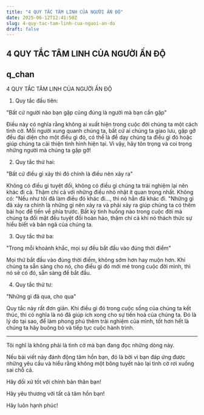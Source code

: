 ```yaml
---
title: "4 QUY TẮC TÂM LINH CỦA NGƯỜI ẤN ĐỘ"
date: 2025-06-12T12:41:50Z
slug: 4-quy-tac-tam-linh-cua-nguoi-an-do
draft: false
---
```


## 4 QUY TẮC TÂM LINH CỦA NGƯỜI ẤN ĐỘ

## q_chan

4 QUY TẮC TÂM LINH CỦA NGƯỜI ẤN ĐỘ
 
 
 
1. Quy tắc đầu tiên:
 
"Bất cứ người nào bạn gặp cũng đúng là người mà bạn cần gặp"
 
Điều này có nghĩa rằng không ai xuất hiện trong cuộc đời chúng ta một cách tình cờ. Mỗi người xung quanh chúng ta, bất cứ ai chúng ta giao lưu, gặp gỡ đều đại diện cho một điều gì đó, có thể là để dạy chúng ta điều gì đó hoặc giúp chúng ta cải thiện tình hình hiện tại. Vì vậy, hãy tôn trọng và coi trọng những người mà chúng ta gặp gỡ!
 
 
2. Quy tắc thứ hai: 
 
"Bất cứ điều gì xảy thì đó chính là điều nên xảy ra"
 
Không có điều gì tuyệt đối, không có điều gì chúng ta trải nghiệm lại nên khác đi cả. Thậm chí cả với những điều nhỏ nhặt ít quan trọng nhất. Không có: "Nếu như tôi đã làm điều đó khác đi..., thì nó hẳn đã khác đi. "Những gì đã xảy ra chính là những gì nên xảy ra và phải xảy ra giúp chúng ta có thêm bài học để tiến về phía trước. Bất kỳ tình huống nào trong cuộc đời mà chúng ta đối mặt đều tuyệt đối hoàn hảo, thậm chí cả khi nó thách thức sự hiểu biết và bản ngã của chúng ta.
 
 
3. Quy tắc thứ ba:
 
 
"Trong mỗi khoảnh khắc, mọi sự đều bắt đầu vào đúng thời điểm"
 
Mọi thứ bắt đầu vào đúng thời điểm, không sớm hơn hay muộn hơn. Khi chúng ta sẵn sàng cho nó, cho điều gì đó mới mẻ trong cuộc đời mình, thì nó sẽ có đó, sẵn sàng để bắt đầu.
 
 
4. Quy tắc thứ tư:
 
"Những gì đã qua, cho qua"
 
Quy tắc này rất đơn giản. Khi điều gì đó trong cuộc sống của chúng ta kết thúc, thì có nghĩa là nó đã giúp ích xong cho sự tiến hoá của chúng ta. Đó là lý do tại sao, để làm phong phú thêm trải nghiệm của mình, tốt hơn hết là chúng ta hãy buông bỏ và tiếp tục cuộc hành trình.
 
 
--------------------
 
 
Tôi nghĩ là không phải là tình cờ mà bạn đang đọc những dòng này.
 
Nếu bài viết này đánh động tâm hồn bạn, đó là bởi vì bạn đáp ứng được những yêu cầu và hiểu rằng không một bông tuyết nào lại tình cờ rơi xuống sai chỗ cả.
 
Hãy đối xử tốt với chính bản thân bạn!
 
Hãy yêu thương với tất cả tâm hồn bạn!
 
Hãy luôn hạnh phúc!